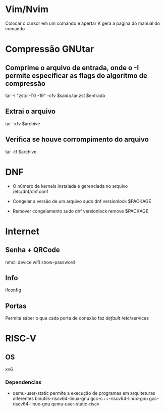 # Vim/Nvim
Colocar o cursor em um comando e apertar K gera a pagina do manual do comando



# Compressão GNUtar
## Comprime o arquivo de entrada, onde o -I permite especificar as flags do algoritmo de compressão
tar -I "zstd -T0 -19" -cfv $saida.tar.zst $entrada  

## Extrai o arquivo
tar -xfv $archive

## Verifica se houve corrompimento do arquivo
tar -tf $archive



# DNF
- O número de kernels instalada é gerenciada no arquivo
/etc/dnf/dnf.conf 

- Congelar a versão de um arquivo
sudo dnf versionlock $PACKAGE
- Remover congelamento
sudo dnf versionlock remove $PACKAGE



# Internet
## Senha + QRCode
nmcli device wifi show-password

## Info
ifconfig

## Portas
Permite saber o que cada porta de conexão faz _default_
/etc/services



# RISC-V
## OS
xv6
### Dependencias
- qemu-user-static permite a execução de programas em arquiteturas diferentes
binutils-riscv64-linux-gnu gcc-c++-riscv64-linux-gnu gcc-riscv64-linux-gnu qemu-user-static-riscv
